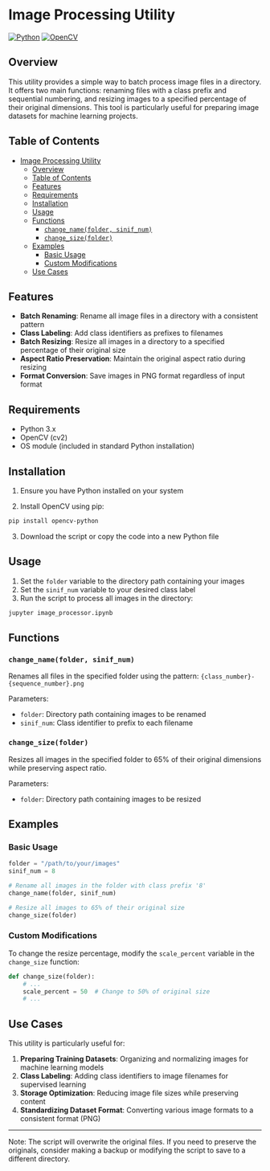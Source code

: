 # Image Processing Utility

[![Python](https://img.shields.io/badge/Python-3.x-blue.svg)](https://www.python.org/)
[![OpenCV](https://img.shields.io/badge/OpenCV-4.x-green.svg)](https://opencv.org/)

## Overview

This utility provides a simple way to batch process image files in a directory. It offers two main functions: renaming files with a class prefix and sequential numbering, and resizing images to a specified percentage of their original dimensions. This tool is particularly useful for preparing image datasets for machine learning projects.

## Table of Contents

- [Image Processing Utility](#image-processing-utility)
  - [Overview](#overview)
  - [Table of Contents](#table-of-contents)
  - [Features](#features)
  - [Requirements](#requirements)
  - [Installation](#installation)
  - [Usage](#usage)
  - [Functions](#functions)
    - [`change_name(folder, sinif_num)`](#change_namefolder-sinif_num)
    - [`change_size(folder)`](#change_sizefolder)
  - [Examples](#examples)
    - [Basic Usage](#basic-usage)
    - [Custom Modifications](#custom-modifications)
  - [Use Cases](#use-cases)

## Features

- **Batch Renaming**: Rename all image files in a directory with a consistent pattern
- **Class Labeling**: Add class identifiers as prefixes to filenames
- **Batch Resizing**: Resize all images in a directory to a specified percentage of their original size
- **Aspect Ratio Preservation**: Maintain the original aspect ratio during resizing
- **Format Conversion**: Save images in PNG format regardless of input format

## Requirements

- Python 3.x
- OpenCV (cv2)
- OS module (included in standard Python installation)

## Installation

1. Ensure you have Python installed on your system

2. Install OpenCV using pip:
```bash
pip install opencv-python
```

3. Download the script or copy the code into a new Python file

## Usage

1. Set the `folder` variable to the directory path containing your images
2. Set the `sinif_num` variable to your desired class label
3. Run the script to process all images in the directory:

```bash
jupyter image_processor.ipynb
```

## Functions

### `change_name(folder, sinif_num)`

Renames all files in the specified folder using the pattern: `{class_number}-{sequence_number}.png`

Parameters:
- `folder`: Directory path containing images to be renamed
- `sinif_num`: Class identifier to prefix to each filename

### `change_size(folder)`

Resizes all images in the specified folder to 65% of their original dimensions while preserving aspect ratio.

Parameters:
- `folder`: Directory path containing images to be resized

## Examples

### Basic Usage

```python
folder = "/path/to/your/images"
sinif_num = 8

# Rename all images in the folder with class prefix '8'
change_name(folder, sinif_num)

# Resize all images to 65% of their original size
change_size(folder)
```

### Custom Modifications

To change the resize percentage, modify the `scale_percent` variable in the `change_size` function:

```python
def change_size(folder):
    # ...
    scale_percent = 50  # Change to 50% of original size
    # ...
```

## Use Cases

This utility is particularly useful for:

1. **Preparing Training Datasets**: Organizing and normalizing images for machine learning models
2. **Class Labeling**: Adding class identifiers to image filenames for supervised learning
3. **Storage Optimization**: Reducing image file sizes while preserving content
4. **Standardizing Dataset Format**: Converting various image formats to a consistent format (PNG)

---

Note: The script will overwrite the original files. If you need to preserve the originals, consider making a backup or modifying the script to save to a different directory.